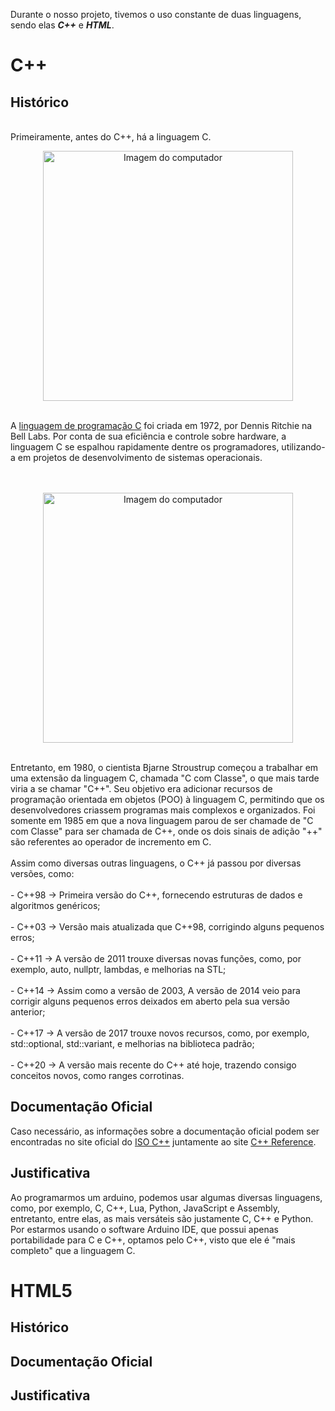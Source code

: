 Durante o nosso projeto, tivemos o uso constante de duas linguagens, sendo elas ***C++*** e ***HTML***. 

<h1>C++</h1>
<h2>Histórico</h2>
<br>Primeiramente, antes do C++, há a linguagem C.</br>
<p align="center">
    <img src="https://github.com/user-attachments/assets/b11513f9-0b0b-485c-873b-94a660017970" alt="Imagem do computador" width="400" />
</p>
<br>A <a href="https://www.bell-labs.com/usr/dmr/www/chistPT.html">linguagem de programação C</a> foi criada em 1972, por Dennis Ritchie na Bell Labs. Por conta de sua eficiência e controle sobre hardware, a linguagem C se espalhou rapidamente dentre os programadores, utilizando-a em projetos de desenvolvimento de sistemas operacionais.</br>
<br></br>
<p align="center">
    <img src="https://github.com/user-attachments/assets/8c1558dc-fe52-45ef-9cdd-8d9c0b912f1c" alt="Imagem do computador" width="400" />
</p>
<br>Entretanto, em 1980, o cientista Bjarne Stroustrup começou a trabalhar em uma extensão da linguagem C, chamada "C com Classe", o que mais tarde viria a se chamar "C++". Seu objetivo era adicionar recursos de programação orientada em objetos (POO) à linguagem C, permitindo que os desenvolvedores criassem programas mais complexos e organizados. Foi somente em 1985 em que a nova linguagem parou de ser chamade de "C com Classe" para ser chamada de C++, onde os dois sinais de adição "++" são referentes ao operador de incremento em C.</br>
<br>Assim como diversas outras linguagens, o C++ já passou por diversas versões, como:</br>
<br>- C++98 -> Primeira versão do C++, fornecendo estruturas de dados e algoritmos genéricos;</br>
<br>- C++03 -> Versão mais atualizada que C++98, corrigindo alguns pequenos erros;</br>
<br>- C++11 -> A versão de 2011 trouxe diversas novas funções, como, por exemplo, auto, nullptr, lambdas, e melhorias na STL;</br>
<br>- C++14 -> Assim como a versão de 2003, A versão de 2014 veio para corrigir alguns pequenos erros deixados em aberto pela sua versão anterior;</br>
<br>- C++17 -> A versão de 2017 trouxe novos recursos, como, por exemplo, std::optional, std::variant, e melhorias na biblioteca padrão;</br>
<br>- C++20 -> A versão mais recente do C++ até hoje, trazendo consigo conceitos novos, como ranges corrotinas.</br>

<h2>Documentação Oficial</h2>
Caso necessário, as informações sobre a documentação oficial podem ser encontradas no site oficial do <a href="https://isocpp.org/wiki/faq">ISO C++</a> juntamente ao site <a href="https://isocpp.org">C++ Reference</a>.

<h2>Justificativa</h2>
Ao programarmos um arduino, podemos usar algumas diversas linguagens, como, por exemplo, C, C++, Lua, Python, JavaScript e Assembly, entretanto, entre elas, as mais versáteis são justamente C, C++ e Python. Por estarmos usando o software Arduino IDE, que possui apenas portabilidade para C e C++, optamos pelo C++, visto que ele é "mais completo" que a linguagem C.

<h1>HTML5</h1>
<h2>Histórico</h2>


<h2>Documentação Oficial</h2>


<h2>Justificativa</h2>
